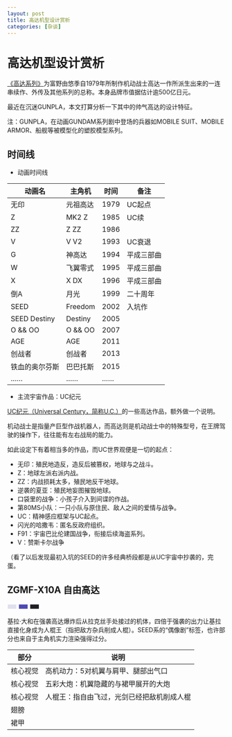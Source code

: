 ```yaml
---
layout: post
title: 高达机型设计赏析
categories: [杂谈]
---
```


# 高达机型设计赏析

[《高达系列》](https://zh.wikipedia.org/wiki/GUNDAM%E7%B3%BB%E5%88%97%E4%BD%9C%E5%93%81)为富野由悠季自1979年所制作机动战士高达一作所派生出来的一连串续作、外传及其他系列的总称。本身品牌市值据估计逾500亿日元。

最近在沉迷GUNPLA，本文打算分析一下其中的帅气高达的设计特征。

注：GUNPLA，在动画GUNDAM系列剧中登场的兵器如MOBILE SUIT、MOBILE ARMOR、船舰等被模型化的塑胶模型系列。


## 时间线

+ 动画时间线

|动画名|主角机|时间|备注|
|--|--|--|--|
|无印|元祖高达|1979|UC起点|
|Z|MK2 Z|1985|UC续|
|ZZ|Z ZZ|1986||
|V|V V2|1993|UC衰退|
|G|神高达|1994|平成三部曲|
|W|飞翼零式|1995|平成三部曲|
|X|X DX|1996|平成三部曲|
|倒A|月光|1999|二十周年|
|SEED|Freedom|2002|入坑作|
|SEED Destiny|Destiny|2005||
|O && OO|O && OO|2007||
|AGE|AGE|2011||
|创战者|创战者|2013||
|铁血的奥尔芬斯|巴巴托斯|2015|
|……|……|……||

+ 主流宇宙作品：UC纪元

[UC纪元（Universal Century，简称U.C.）](https://zh.wikipedia.org/wiki/%E5%AE%87%E5%AE%99%E4%B8%96%E7%B4%80)的一些高达作品，额外做一个说明。

机动战士是指量产巨型作战机器人，而高达则是机动战士中的特殊型号，在王牌驾驶的操作下，往往能有左右战局的能力。

如此设定下有着相当多的作品，而UC世界观便是一切的起点：

+ 无印：殖民地造反，造反后被篡权，地球与之战斗。
+ Z：地球左派右派内战。
+ ZZ：内战损耗太多，殖民地反干地球。
+ 逆袭的夏亚：殖民地妄图摧毁地球。
+ 口袋里的战争：小孩子介入到间谍的作战。
+ 第80MS小队：一只小队与原住民、敌人之间的爱情与战争。
+ UC：精神感应框架与UC起点。
+ 闪光的哈撒韦：匿名反政府组织。
+ F91：宇宙巴比伦建国战争，衔接后续海盗系列。
+ V：赞斯卡尔战争

（看了以后发现最初入坑的SEED的许多经典桥段都是从UC宇宙中抄袭的，完蛋。

<!-- 色卡style -->
<style>
div.color {
    width: 20px;
    height: 10px;
    border: 1px  solid white;
    display: inline-block;
}
</style>


## ZGMF-X10A 自由高达

<div class="color" style="background-color:rgb(223, 223, 238);"></div>
<div class="color" style="background-color:rgb(76, 74, 179);"></div>
<div class="color" style="background-color:rgb(32, 31, 36);"></div>

基拉·大和在强袭高达爆炸后从拉克丝手处接过的机体，四倍于强袭的出力让基拉直接化身成为人棍王（指把敌方杂兵削成人棍）。SEED系的“偶像剧”标签，也许部分也来自于主角机实力渲染强得过分。

|部分|说明|
|--|--|
|核心视觉|高机动力：5对机翼与肩甲、腿部出气口|
|核心视觉|五彩大炮：机翼隐藏的与裙甲展开的大炮|
|核心视觉|人棍王：指自由飞过，光剑已经把敌机削成人棍|
|翅膀||
|裙甲||
